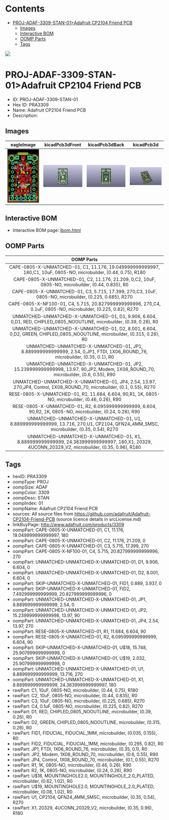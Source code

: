 



Contents
========

* [PROJ-ADAF-3309-STAN-01>Adafruit CP2104 Friend PCB](#proj-adaf-3309-stan-01adafruit-cp2104-friend-pcb)
	* [Images](#images)
	* [Interactive BOM](#interactive-bom)
	* [OOMP Parts](#oomp-parts)
	* [Tags](#tags)
  
![][im]
# PROJ-ADAF-3309-STAN-01>Adafruit CP2104 Friend PCB

- ID: PROJ-ADAF-3309-STAN-01
- Hex ID: PRA3309
- Name: Adafruit CP2104 Friend PCB
- Description: 

## Images
  
  

|eagleImage|kicadPcb3dFront|kicadPcb3dBack|kicadPcb3d|
| :---: | :---: | :---: | :---: |
|[![eagleImage](eagleImage_140.png)](eagleImage_600.png)|[![kicadPcb3dFront](kicadPcb3dFront_140.png)](kicadPcb3dFront_600.png)|[![kicadPcb3dBack](kicadPcb3dBack_140.png)](kicadPcb3dBack_600.png)|[![kicadPcb3d](kicadPcb3d_140.png)](kicadPcb3d_600.png)|

## Interactive BOM

- Interactive BOM page: [ibom.html](kicad/bom/ibom.html)

## OOMP Parts
  

|OOMP Parts|
| :---: |
|CAPE-0805-X-UNMATCHED-01, C1, 11.176, 19.049999999999997, 180,C1, 10uF, 0805-NO, microbuilder, (0.44, 0.75), R180|
|CAPE-0805-X-UNMATCHED-01, C2, 11.176, 21.209, 0,C2, 10uF, 0805-NO, microbuilder, (0.44, 0.835), R0|
|CAPE-0805-X-UNMATCHED-01, C3, 5.715, 17.399, 270,C3, 10uF, 0805-NO, microbuilder, (0.225, 0.685), R270|
|CAPE-0805-X-NF100-01, C4, 5.715, 20.827999999999996, 270,C4, 0.1uF, 0805-NO, microbuilder, (0.225, 0.82), R270|
|UNMATCHED-UNMATCHED-X-UNMATCHED-01, D1, 9.906, 6.604, 0,D1, RED, CHIPLED_0805_NOOUTLINE, microbuilder, (0.39, 0.26), R0|
|UNMATCHED-UNMATCHED-X-UNMATCHED-01, D2, 8.001, 6.604, 0,D2, GREEN, CHIPLED_0805_NOOUTLINE, microbuilder, (0.315, 0.26), R0|
|UNMATCHED-UNMATCHED-X-UNMATCHED-01, JP1, 8.889999999999999, 2.54, 0,JP1, FTDI, 1X06_ROUND_76, microbuilder, (0.35, 0.1), R0|
|UNMATCHED-UNMATCHED-X-UNMATCHED-01, JP2, 15.239999999999998, 13.97, 90,JP2, Modem, 1X08_ROUND_70, microbuilder, (0.6, 0.55), R90|
|UNMATCHED-UNMATCHED-X-UNMATCHED-01, JP4, 2.54, 13.97, 270,JP4, Control, 1X08_ROUND_70, microbuilder, (0.1, 0.55), R270|
|RESE-0805-X-UNMATCHED-01, R1, 11.684, 6.604, 90,R1, 1K, 0805-NO, microbuilder, (0.46, 0.26), R90|
|RESE-0805-X-UNMATCHED-01, R2, 6.095999999999999, 6.604, 90,R2, 1K, 0805-NO, microbuilder, (0.24, 0.26), R90|
|UNMATCHED-UNMATCHED-X-UNMATCHED-01, U1, 8.889999999999999, 13.716, 270,U1, CP2104, QFN24_4MM_SMSC, microbuilder, (0.35, 0.54), R270|
|UNMATCHED-UNMATCHED-X-UNMATCHED-01, X1, 8.889999999999999, 24.383999999999997, 180,X1, 20329, 4UCONN_20329_V2, microbuilder, (0.35, 0.96), R180|

## Tags

- hexID: PRA3309
- oompType: PROJ
- oompSize: ADAF
- oompColor: 3309
- oompDesc: STAN
- oompIndex: 01
- oompName: Adafruit CP2104 Friend PCB
- sources: All source files from https://github.com/adafruit/Adafruit-CP2104-Friend-PCB (source licence details in srcLicense.md)
- linkBuyPage: http://www.adafruit.com/products/3309
- oompPart: CAPE-0805-X-UNMATCHED-01, C1, 11.176, 19.049999999999997, 180
- oompPart: CAPE-0805-X-UNMATCHED-01, C2, 11.176, 21.209, 0
- oompPart: CAPE-0805-X-UNMATCHED-01, C3, 5.715, 17.399, 270
- oompPart: CAPE-0805-X-NF100-01, C4, 5.715, 20.827999999999996, 270
- oompPart: UNMATCHED-UNMATCHED-X-UNMATCHED-01, D1, 9.906, 6.604, 0
- oompPart: UNMATCHED-UNMATCHED-X-UNMATCHED-01, D2, 8.001, 6.604, 0
- oompPart: SKIP-UNMATCHED-X-UNMATCHED-01, FID1, 0.889, 3.937, 0
- oompPart: SKIP-UNMATCHED-X-UNMATCHED-01, FID2, 7.492999999999999, 20.827999999999996, 0
- oompPart: UNMATCHED-UNMATCHED-X-UNMATCHED-01, JP1, 8.889999999999999, 2.54, 0
- oompPart: UNMATCHED-UNMATCHED-X-UNMATCHED-01, JP2, 15.239999999999998, 13.97, 90
- oompPart: UNMATCHED-UNMATCHED-X-UNMATCHED-01, JP4, 2.54, 13.97, 270
- oompPart: RESE-0805-X-UNMATCHED-01, R1, 11.684, 6.604, 90
- oompPart: RESE-0805-X-UNMATCHED-01, R2, 6.095999999999999, 6.604, 90
- oompPart: SKIP-UNMATCHED-X-UNMATCHED-01, U$18, 15.748, 25.907999999999998, 0
- oompPart: SKIP-UNMATCHED-X-UNMATCHED-01, U$19, 2.032, 25.907999999999998, 0
- oompPart: UNMATCHED-UNMATCHED-X-UNMATCHED-01, U1, 8.889999999999999, 13.716, 270
- oompPart: UNMATCHED-UNMATCHED-X-UNMATCHED-01, X1, 8.889999999999999, 24.383999999999997, 180
- rawPart: C1, 10uF, 0805-NO, microbuilder, (0.44, 0.75), R180
- rawPart: C2, 10uF, 0805-NO, microbuilder, (0.44, 0.835), R0
- rawPart: C3, 10uF, 0805-NO, microbuilder, (0.225, 0.685), R270
- rawPart: C4, 0.1uF, 0805-NO, microbuilder, (0.225, 0.82), R270
- rawPart: D1, RED, CHIPLED_0805_NOOUTLINE, microbuilder, (0.39, 0.26), R0
- rawPart: D2, GREEN, CHIPLED_0805_NOOUTLINE, microbuilder, (0.315, 0.26), R0
- rawPart: FID1, FIDUCIAL, FIDUCIAL_1MM, microbuilder, (0.035, 0.155), R0
- rawPart: FID2, FIDUCIAL, FIDUCIAL_1MM, microbuilder, (0.295, 0.82), R0
- rawPart: JP1, FTDI, 1X06_ROUND_76, microbuilder, (0.35, 0.1), R0
- rawPart: JP2, Modem, 1X08_ROUND_70, microbuilder, (0.6, 0.55), R90
- rawPart: JP4, Control, 1X08_ROUND_70, microbuilder, (0.1, 0.55), R270
- rawPart: R1, 1K, 0805-NO, microbuilder, (0.46, 0.26), R90
- rawPart: R2, 1K, 0805-NO, microbuilder, (0.24, 0.26), R90
- rawPart: U$18, MOUNTINGHOLE2.0, MOUNTINGHOLE_2.0_PLATED, microbuilder, (0.62, 1.02), R0
- rawPart: U$19, MOUNTINGHOLE2.0, MOUNTINGHOLE_2.0_PLATED, microbuilder, (0.08, 1.02), R0
- rawPart: U1, CP2104, QFN24_4MM_SMSC, microbuilder, (0.35, 0.54), R270
- rawPart: X1, 20329, 4UCONN_20329_V2, microbuilder, (0.35, 0.96), R180



[im]: kicadPcb3d_450.png
